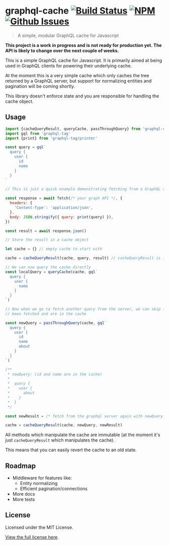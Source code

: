 graphql-cache [![Build Status](https://img.shields.io/travis/madjam002/graphql-cache/master.svg?style=flat)](https://travis-ci.org/madjam002/graphql-cache)  [![NPM](https://img.shields.io/npm/v/graphql-cache.svg)](https://npmjs.com/package/graphql-cache) [![Github Issues](https://img.shields.io/github/license/madjam002/graphql-cache.svg)](https://github.com/madjam002/graphql-cache)
==================

> A simple, modular GraphQL cache for Javascript

**This project is a work in progress and is not ready for production yet. The API is likely to change over the next couple of weeks.**

This is a simple GraphQL cache for Javascript. It is primarily aimed at being used in GraphQL clients for powering their underlying cache.

At the moment this is a very simple cache which only caches the tree returned by a GraphQL server, but support for normalizing entities and pagination will be coming shortly.

This library doesn't enforce state and you are responsible for handling the cache object.

## Usage

```js
import {cacheQueryResult, queryCache, passThroughQuery} from 'graphql-cache'
import gql from 'graphql-tag'
import {print} from 'graphql-tag/printer'

const query = gql`
  query {
    user {
      id
      name
    }
  }
`

// This is just a quick example demonstrating fetching from a GraphQL server

const response = await fetch(/* your graph API */, {
  headers: {
    'Content-Type': 'application/json',
  },
  body: JSON.stringify({ query: print(query) }),
})

const result = await response.json()

// Store the result in a cache object

let cache = {} // empty cache to start with

cache = cacheQueryResult(cache, query, result) // cacheQueryResult is immutable

// We can now query the cache directly
const localQuery = queryCache(cache, gql`
  query {
    user {
      name
    }
  }
`)

// Now when we go to fetch another query from the server, we can skip fields which have already
// been fetched and are in the cache

const newQuery = passThroughQuery(cache, gql`
  query {
    user {
      id
      name
      about
    }
  }
`)

/**
 * newQuery: (id and name are in the cache)
 *
 *  query {
 *    user {
 *      about
 *    }
 *  }
 */

const newResult = /* fetch from the graphql server again with newQuery */

cache = cacheQueryResult(cache, newQuery, newResult)
```

All methods which manipulate the cache are immutable (at the moment it's just `cacheQueryResult` which manipulates the cache).

This means that you can easily revert the cache to an old state.

## Roadmap

- Middleware for features like:
  - Entity normalizing
  - Efficient pagination/connections
- More docs
- More tests

## License

Licensed under the MIT License.

[View the full license here](https://raw.githubusercontent.com/madjam002/graphql-cache/master/LICENSE).
